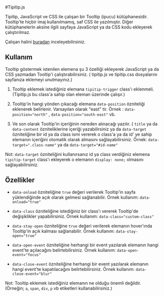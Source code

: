 #Tipitip.js

Tipitip, JavaScript ve CSS ile çalışan bir Tooltip (ipucu) kütüphanesidir. Tooltip'te hiçbir imaj kullanılmamış, saf CSS ile yazılmıştır. Diğer kütüphanelerin aksine ilgili sayfaya JavaScript ya da CSS kodu ekleyerek çalıştırılmaz.

Çalışan halini <a href="https://sercaneraslan.github.io/tipitip/">buradan</a> inceleyebilirsiniz.

## Kullanım

Tooltip göstermek istenilen elemena şu 3 özelliği ekleyerek JavaScript ya da CSS yazmadan Tooltip'i çalıştırabilirsiniz. ( tipitip.js ve tipitip.css dosyalarını sayfanıza eklemeyi unutmayınız.)

1. Tooltip eklemek istediğiniz elemana `tipitip-trigger` class'ı eklenmeli. (Tipitip.js bu class'a sahip olan eleman üzerinde çalışır.)

2. Tooltip'in hangi yönden çıkacağı elemana `data-position` özniteliği eklenerek belirlenir. Varsayılan olarak "east" tir. Örnek : `data-position="north"` , `data-position="south-east"` vb.

3. Ve son olarak Tooltip'in içeriğinin nereden alınacağı yazılır. ( `title` ya da `data-content` özniteliklerine içeriği yazabilirsiniz ya da `data-target` özniteliğine bir id ya da class ismi vererek o class'a ya da id' ye sahip elemanın içeriğini otomatik olarak almasını sağlayabilirsiniz. Örnek: `data-target=".class-name"` ya da `data-target="#id-name"`

Not: `data-target` özniteliğini kullanırsanız id ya class verdiğiniz elemena `tipitip-target` class'ı ekleyerek o elemanın `display: none;` olmasını sağlayabilirsiniz.

## Özellikler

* `data-onload` özniteliğine `true` değeri verilerek Tooltip'in sayfa yüklendiğinde açık olarak gelmesi sağlanabilir. Örnek kullanım: `data-onload="true"`

* `data-class` özniteliğine istediğiniz bir class'ı vererek Tooltip'de değişiklikler yapabilirsiniz. Örnek kullanım: `data-class="custom-class"`

* `data-stay-open` özniteliğine `true` değeri verilerek elemanın hover'ında Tooltip'in açık kalması sağlanabilir. Örnek kullanım: `data-stay-open="true"`

* `data-open-event` özniteliğine herhangi bir event yazılarak elemanın hangi event'te açılacağını belirtebilirsiniz. Örnek kullanım: `data-open-event="focus"`

* `data-close-event` özniteliğine herhangi bir event yazılarak elemanın hangi event'te kapatılacağını belirtebilirsiniz. Örnek kullanım: `data-close-event="blur"`

Not: Tooltip eklemek istediğiniz elemanın ne olduğu önemli değildir. (Örneğin; `a`, `span`, `div`, `p` vb etiketleri kullanabilirsiniz.)

